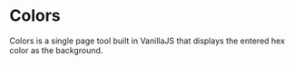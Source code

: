 # Colors
Colors is a single page tool built in VanillaJS that displays the entered hex color as the background.
